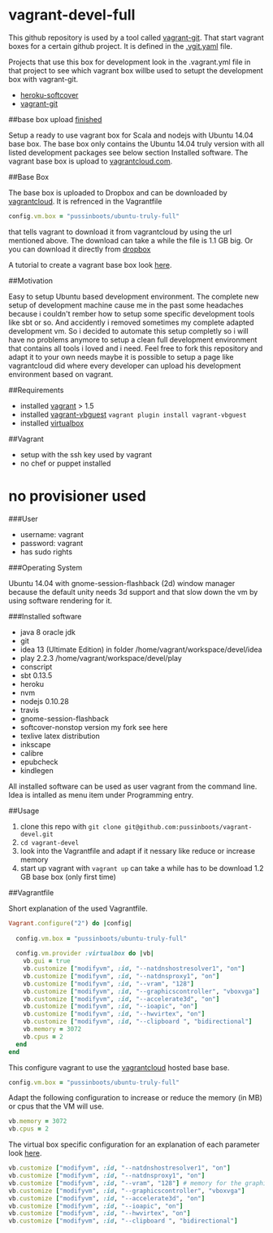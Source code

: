 vagrant-devel-full
=============

This github repository is used by a tool called [vagrant-git](https://github.com/pussinboots/vagrant-git). That start vagrant boxes for a certain github project. It is defined in the [.vgit.yaml](https://github.com/pussinboots/vagrant-devel-full/blob/master/.vgit.yml) file.

Projects that use this box for development look in the .vagrant.yml file in that project to see which vagrant
box willbe used to setupt the development box with vagrant-git.
* [heroku-softcover](https://github.com/pussinboots/heroku-softcover/)
* [vagrant-git](https://github.com/pussinboots/vagrant-git)

##base box upload [finished](https://vagrantcloud.com/pussinboots/ubuntu-truly-full)

Setup a ready to use vagrant box for Scala and nodejs with Ubuntu 14.04 base box. The base box only contains the 
Ubuntu 14.04 truly version with all listed development packages see below section Installed software. The vagrant base box is upload to [vagrantcloud.com](https://vagrantcloud.com/).

##Base Box

The base box is uploaded to Dropbox and can be downloaded by [vagrantcloud](https://vagrantcloud.com/pussinboots/ubuntu-truly-full). It is refrenced in the Vagrantfile
```ruby
config.vm.box = "pussinboots/ubuntu-truly-full"
```
that tells vagrant to download it from vagrantcloud by using the url mentioned above. The download can take a while the file is 1.1 GB big. Or you can download it directly from [dropbox](https://dl.dropboxusercontent.com/u/35824962/vagrant/vagrant-packer/ubuntu-truly-full.box)

A tutorial to create a vagrant base box look [here](https://docs.vagrantup.com/v2/boxes/base.html).

##Motivation

Easy to setup Ubuntu based development environment. The complete new setup of development machine cause me in the past some headaches
because i couldn't rember how to setup some specific development tools like sbt or so. And accidently i removed sometimes my complete adapted development vm. So i decided to automate this setup completly so i will have no problems anymore to setup a clean full development environment that contains all tools i loved and i need. Feel free to fork this repository and adapt it to your own needs maybe it is possible to setup a page like vagrantcloud did where every developer can upload his development environment based on vagrant.

##Requirements

* installed [vagrant](http://www.vagrantup.com/downloads.html) > 1.5
* installed [vagrant-vbguest](https://github.com/dotless-de/vagrant-vbguest) ```vagrant plugin install vagrant-vbguest```
* installed [virtualbox](https://www.virtualbox.org/wiki/Downloads)

##Vagrant

* setup with the ssh key used by vagrant 
* no chef or puppet installed
# no provisioner used

###User

* username: vagrant
* password: vagrant
* has sudo rights

###Operating System

Ubuntu 14.04 with gnome-session-flashback (2d) window manager because the default unity needs 3d support and that slow down the vm by using software rendering for it.

###Installed software

* java 8 oracle jdk
* git 
* idea 13 (Ultimate Edition) in folder /home/vagrant/workspace/devel/idea
* play 2.2.3 /home/vagrant/workspace/devel/play
* conscript
* sbt 0.13.5
* heroku
* nvm
* nodejs 0.10.28
* travis
* gnome-session-flashback
* softcover-nonstop version my fork see here []()
* texlive latex distribution 
* inkscape
* calibre
* epubcheck
* kindlegen

All installed software can be used as user vagrant from the command line. Idea is intalled as menu item under Programming entry.

##Usage

1. clone this repo with ```git clone git@github.com:pussinboots/vagrant-devel.git```
2. ```cd vagrant-devel```
3. look into the Vagrantfile and adapt if it nessary like reduce or increase memory
4. start up vagrant with ```vagrant up``` can take a while has to be download 1.2 GB base box (only first time)

##Vagrantfile

Short explanation of the used Vagrantfile.
```ruby
Vagrant.configure("2") do |config|
  
  config.vm.box = "pussinboots/ubuntu-truly-full"
 
  config.vm.provider :virtualbox do |vb|
	vb.gui = true
	vb.customize ["modifyvm", :id, "--natdnshostresolver1", "on"]
	vb.customize ["modifyvm", :id, "--natdnsproxy1", "on"]
	vb.customize ["modifyvm", :id, "--vram", "128"]
	vb.customize ["modifyvm", :id, "--graphicscontroller", "vboxvga"]
	vb.customize ["modifyvm", :id, "--accelerate3d", "on"]
	vb.customize ["modifyvm", :id, "--ioapic", "on"]
	vb.customize ["modifyvm", :id, "--hwvirtex", "on"]
	vb.customize ["modifyvm", :id, "--clipboard ", "bidirectional"]
	vb.memory = 3072
	vb.cpus = 2
  end
end
```

This configure vagrant to use the  [vagrantcloud](https://vagrantcloud.com/pussinboots/ubuntu-truly-full) hosted base base. 
```ruby
config.vm.box = "pussinboots/ubuntu-truly-full"
```

Adapt the following configuration to increase or reduce the memory (in MB) or cpus that the VM will use. 
```ruby
vb.memory = 3072
vb.cpus = 2
```

The virtual box specific configuration for an explanation of each parameter look [here](https://www.virtualbox.org/manual/ch08.html).
```ruby
vb.customize ["modifyvm", :id, "--natdnshostresolver1", "on"]
vb.customize ["modifyvm", :id, "--natdnsproxy1", "on"]
vb.customize ["modifyvm", :id, "--vram", "128"] # memory for the graphic card
vb.customize ["modifyvm", :id, "--graphicscontroller", "vboxvga"] 
vb.customize ["modifyvm", :id, "--accelerate3d", "on"]
vb.customize ["modifyvm", :id, "--ioapic", "on"]
vb.customize ["modifyvm", :id, "--hwvirtex", "on"]
vb.customize ["modifyvm", :id, "--clipboard ", "bidirectional"]
```
